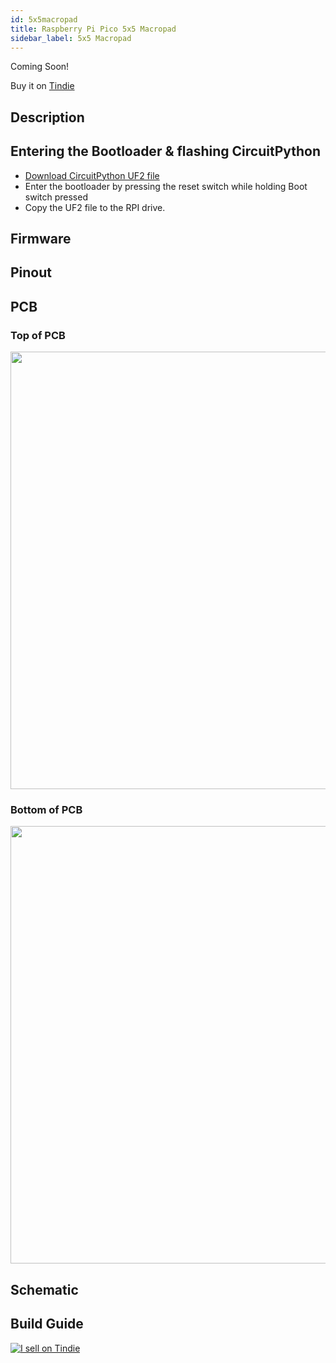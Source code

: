 ```yaml
---
id: 5x5macropad
title: Raspberry Pi Pico 5x5 Macropad
sidebar_label: 5x5 Macropad
---
```


Coming Soon!

Buy it on [Tindie](https://www.tindie.com/products/jpconstantineau/raspberry-pi-pico-5x5-macropad/)

## Description


## Entering the Bootloader & flashing CircuitPython

* [Download CircuitPython UF2 file](https://circuitpython.org/board/raspberry_pi_pico/)
* Enter the bootloader by pressing the reset switch while holding Boot switch pressed
* Copy the UF2 file to the RPI drive.

## Firmware

## Pinout

## PCB

### Top of PCB

<img src="http://pykey.jpconstantineau.com/img/5x5picov1top.svg" width="700" /> 

### Bottom of PCB

<img src="http://pykey.jpconstantineau.com/img/5x5picov1bottom.svg" width="700" /> 

## Schematic

## Build Guide


[![I sell on Tindie](https://d2ss6ovg47m0r5.cloudfront.net/badges/tindie-mediums.png)](https://www.tindie.com/stores/jpconstantineau/?ref=offsite_badges&utm_source=sellers_jpconstantineau&utm_medium=badges&utm_campaign=badge_medium)
